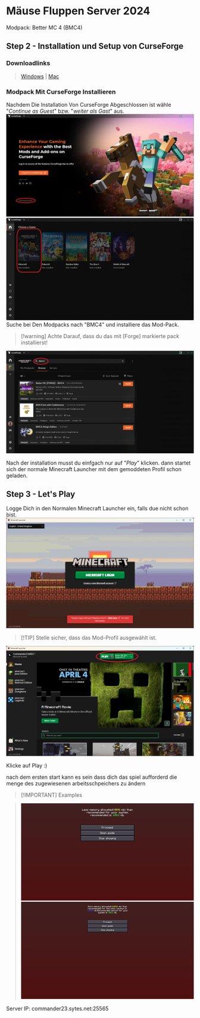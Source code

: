 # Mäuse Fluppen Server 2024

Modpack:
Better MC 4 (BMC4)




## Step 2 - Installation und Setup von CurseForge
### Downloadlinks
>[Windows](https://download.overwolf.com/install/Download?PartnerId=4047&utm_term=eyJkb21haW4iOiJjZi13ZWIifQ%3D%3D) | 
[Mac](https://curseforge.overwolf.com/downloads/curseforge-latest.dmg)
### Modpack Mit CurseForge Installieren
Nachdem Die Installation Von CurseForge Abgeschlossen ist wähle "*Continue as Guest*" bzw. "*weiter als Gast*" aus.
![](.images/CurseForge_install_01.png)
![](.images/CurseForge_install_02.png)
Suche bei Den Modpacks nach "BMC4" und installiere das Mod-Pack.
>[!warning] Achte Darauf, dass du das mit [Forge] markierte pack installierst!

![](.images/CurseForge_install_03.png)

Nach der installation musst du einfgach nur auf "*Play*" klicken. dann startet sich der normale Minecraft Launcher mit dem gemoddeten Profil schon geladen.  

## Step 3 - Let's Play
Logge Dich in den Normalen Minecraft Launcher ein, falls due nicht schon bist.
![](.images/MC_Launcher_setup_01.png)

>[!TIP] Stelle sicher, dass das Mod-Profil ausgewählt ist.

![](.images/MC_Launcher_setup_02.png)

Klicke auf Play :)

nach dem ersten start kann es sein dass dich das spiel aufforderd die menge des zugewiesenen arbeitsschpeichers zu ändern
>[!IMPORTANT] Examples

>![](.images/MC_setup_01.png)
>![](.images/MC_setup_02.png)

Server IP: commander23.sytes.net:25565
